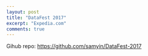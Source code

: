```yaml
---
layout: post
title: "DataFest 2017"
excerpt: "Expedia.com"
comments: true
---
```


Gihub repo: https://github.com/samyin/DataFest-2017
